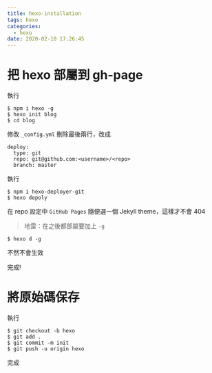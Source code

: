 ```yaml
---
title: hexo-installation
tags: hexo
categories:
  - hexo
date: 2020-02-10 17:26:45
---
```


# 把 hexo 部屬到 gh-page

執行
```
$ npm i hexo -g
$ hexo init blog
$ cd blog
```

修改 `_config.yml` 刪除最後兩行，改成
```
deploy:
  type: git
  repo: git@github.com:<username>/<repo>
  branch: master
```

執行
```
$ npm i hexo-deployer-git
$ hexo depoly
```

在 repo 設定中 `GitHub Pages` 隨便選一個 Jekyll theme，這樣才不會 404

> 地雷：在之後都部屬要加上 `-g` 
```
$ hexo d -g
```
不然不會生效


完成!

# 將原始碼保存

執行
```
$ git checkout -b hexo
$ git add .
$ git commit -m init
$ git push -u origin hexo
```

完成
